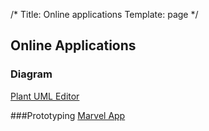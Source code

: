 /*
Title: Online applications
Template: page
*/
## Online Applications
### Diagram
[Plant UML Editor](http://z720.github.io/plantuml-editor/)

###Prototyping
[Marvel App](https://marvelapp.com/)
